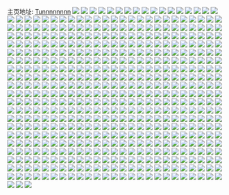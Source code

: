 主页地址: [Tunnnnnnnn](https://weibo.com/u/2251258770) 
![](https://wx4.sinaimg.cn/mw2000/862f7b92gy1h9ppwbir6yj22bc334b2a.jpg) 
![](https://wx4.sinaimg.cn/mw2000/862f7b92gy1h9ppwejy21j22bc334u0x.jpg) 
![](https://wx4.sinaimg.cn/mw2000/862f7b92gy1h9pq5r11bmj221m2q57wi.jpg) 
![](https://wx4.sinaimg.cn/mw2000/862f7b92gy1h9ppwh1hncj22c03407wj.jpg) 
![](https://wx4.sinaimg.cn/mw2000/862f7b92gy1h9ppwhpcp8j21cb1sge2t.jpg) 
![](https://wx4.sinaimg.cn/mw2000/862f7b92gy1h9gfgxifkxj22bc334kjn.jpg) 
![](https://wx4.sinaimg.cn/mw2000/862f7b92ly1h7onhs653hj22c03401l0.jpg) 
![](https://wx4.sinaimg.cn/mw2000/862f7b92ly1h7onnnt9n8j22dc1kwhdu.jpg) 
![](https://wx4.sinaimg.cn/mw2000/862f7b92ly1h7onhve5r4j22c03401ky.jpg) 
![](https://wx4.sinaimg.cn/mw2000/862f7b92ly1h7onhzdpaxj21ls2eokjm.jpg) 
![](https://wx4.sinaimg.cn/mw2000/862f7b92ly1h7onnm9asmj21sg16zu0x.jpg) 
![](https://wx4.sinaimg.cn/mw2000/862f7b92ly1h7onhubqkpj22c0340hdv.jpg) 
![](https://wx4.sinaimg.cn/mw2000/862f7b92ly1h7bt2vgxn4j22c0340hdv.jpg) 
![](https://wx4.sinaimg.cn/mw2000/862f7b92ly1h7bt2y4a97j22c0340n5m.jpg) 
![](https://wx4.sinaimg.cn/mw2000/862f7b92ly1h7bt2wxhnaj22832ys1ky.jpg) 
![](https://wx4.sinaimg.cn/mw2000/862f7b92ly1h7bt2tz9wyj22c0340u10.jpg) 
![](https://wx4.sinaimg.cn/mw2000/862f7b92ly1h7bt2sljn0j22c0340to1.jpg) 
![](https://wx4.sinaimg.cn/mw2000/862f7b92ly1h7bt2zcp42j229c30ge82.jpg) 
![](https://wx4.sinaimg.cn/mw2000/862f7b92ly1h7bt30fykjj22c0340e82.jpg) 
![](https://wx4.sinaimg.cn/mw2000/862f7b92ly1h7bt2qb93jj22c0340tfh.jpg) 
![](https://wx4.sinaimg.cn/mw2000/862f7b92gy1h6wzreuu1aj21cc1sgavp.jpg) 
![](https://wx4.sinaimg.cn/mw2000/862f7b92gy1h4xf1xi2rfj22c0340x6q.jpg) 
![](https://wx4.sinaimg.cn/mw2000/862f7b92gy1h4xet5m83wj230727e1kz.jpg) 
![](https://wx4.sinaimg.cn/mw2000/862f7b92gy1h4xesg7xyaj21ad1pu7t2.jpg) 
![](https://wx4.sinaimg.cn/mw2000/862f7b92gy1h4xesbk1dpj22c0340npi.jpg) 
![](https://wx4.sinaimg.cn/mw2000/862f7b92gy1h4xes5lzouj21cb1sghdl.jpg) 
![](https://wx4.sinaimg.cn/mw2000/862f7b92gy1h4xeshw9irj225q2yi1kz.jpg) 
![](https://wx4.sinaimg.cn/mw2000/862f7b92gy1h4xese2ga1j22c03404qt.jpg) 
![](https://wx4.sinaimg.cn/mw2000/862f7b92gy1h4xevy9wahj23402c07wj.jpg) 
![](https://wx4.sinaimg.cn/mw2000/862f7b92gy1h4xet7o7jlj22c03407wj.jpg) 
![](https://wx4.sinaimg.cn/mw2000/862f7b92gy1h4pcfnnxw4j22c0340b29.jpg) 
![](https://wx4.sinaimg.cn/mw2000/862f7b92gy1h4pdjarfirj20u013zwvw.jpg) 
![](https://wx4.sinaimg.cn/mw2000/862f7b92gy1h4pcfk91lcj22c03407wj.jpg) 
![](https://wx4.sinaimg.cn/mw2000/862f7b92gy1h4pcffh2o8j22c0340qv5.jpg) 
![](https://wx4.sinaimg.cn/mw2000/862f7b92gy1h4pcfmkvk6j22c0340u0z.jpg) 
![](https://wx4.sinaimg.cn/mw2000/862f7b92gy1h4pcfhlcbhj22c0340npd.jpg) 
![](https://wx4.sinaimg.cn/mw2000/862f7b92gy1h4luee0d7dj22c03401kz.jpg) 
![](https://wx4.sinaimg.cn/mw2000/862f7b92gy1h3ikpbqnoej223r2t0hdu.jpg) 
![](https://wx4.sinaimg.cn/mw2000/862f7b92gy1h3dlcq6ibgj22aq32bx6q.jpg) 
![](https://wx4.sinaimg.cn/mw2000/862f7b92gy1h3dlctuwtfj22c0340x6r.jpg) 
![](https://wx4.sinaimg.cn/mw2000/862f7b92gy1h3dlcv8l92j22bc334x6p.jpg) 
![](https://wx4.sinaimg.cn/mw2000/862f7b92gy1h3dlczcqxuj22c03404qs.jpg) 
![](https://wx4.sinaimg.cn/mw2000/862f7b92gy1h3dlcmtoykj22c0340b2d.jpg) 
![](https://wx4.sinaimg.cn/mw2000/862f7b92gy1h3dlew2xh2j22c0340qv5.jpg) 
![](https://wx4.sinaimg.cn/mw2000/862f7b92gy1h3dlj1ta1sj229y319x6r.jpg) 
![](https://wx4.sinaimg.cn/mw2000/862f7b92gy1h3dleuldlpj22c0340npf.jpg) 
![](https://wx4.sinaimg.cn/mw2000/862f7b92gy1h3dlj39c9cj22bb3327wi.jpg) 
![](https://wx4.sinaimg.cn/mw2000/862f7b92gy1h371b8kai1j23402c0hdx.jpg) 
![](https://wx4.sinaimg.cn/mw2000/862f7b92gy1h371bel1l4j228m2s0hdw.jpg) 
![](https://wx4.sinaimg.cn/mw2000/862f7b92gy1h07mezqy37j22c0340npd.jpg) 
![](https://wx4.sinaimg.cn/mw2000/862f7b92gy1h07mf296mcj22c0340e83.jpg) 
![](https://wx4.sinaimg.cn/mw2000/862f7b92gy1h07mf11zkqj21cc1sgu0x.jpg) 
![](https://wx4.sinaimg.cn/mw2000/862f7b92gy1h07mf6ohbrj22c0340e85.jpg) 
![](https://wx4.sinaimg.cn/mw2000/862f7b92gy1h07n2tp9sqj215n1jrazo.jpg) 
![](https://wx4.sinaimg.cn/mw2000/862f7b92gy1h07n8czgoij22c0340b2c.jpg) 
![](https://wx4.sinaimg.cn/mw2000/862f7b92gy1h07mfbizlcj22622w37wi.jpg) 
![](https://wx4.sinaimg.cn/mw2000/862f7b92gy1h07mfdqb35j22c03401l0.jpg) 
![](https://wx4.sinaimg.cn/mw2000/862f7b92gy1h07mf42pqaj22c03404qr.jpg) 
![](https://wx4.sinaimg.cn/mw2000/862f7b92gy1gzq7wsjrdvj2340340b2c.jpg) 
![](https://wx4.sinaimg.cn/mw2000/862f7b92gy1gzlot35ryxj20wi171wrr.jpg) 
![](https://wx4.sinaimg.cn/mw2000/862f7b92gy1gzlot4bb56j20wi17cqa5.jpg) 
![](https://wx4.sinaimg.cn/mw2000/862f7b92gy1gzlot55ikej20wi17c47g.jpg) 
![](https://wx4.sinaimg.cn/mw2000/862f7b92gy1gzlot5om14j20wi174dwj.jpg) 
![](https://wx4.sinaimg.cn/mw2000/862f7b92gy1gzlot6qbemj20wi177qf2.jpg) 
![](https://wx4.sinaimg.cn/mw2000/862f7b92gy1gzlot7ea3xj20wi176qh1.jpg) 
![](https://wx4.sinaimg.cn/mw2000/862f7b92gy1gzlot65hi5j20wi177tiy.jpg) 
![](https://wx4.sinaimg.cn/mw2000/862f7b92gy1gzlozi0puij20wi17c13w.jpg) 
![](https://wx4.sinaimg.cn/mw2000/862f7b92gy1gzlouydhiwj20wf1774dg.jpg) 
![](https://wx4.sinaimg.cn/mw2000/862f7b92gy1gzdgrys7g4j22c0340b2b.jpg) 
![](https://wx4.sinaimg.cn/mw2000/862f7b92gy1gyxc3p3jdbj229w3167wl.jpg) 
![](https://wx4.sinaimg.cn/mw2000/862f7b92gy1gyxc3mp2ooj228u2zt4qr.jpg) 
![](https://wx4.sinaimg.cn/mw2000/862f7b92gy1gyxc3sn1fyj22c03401l1.jpg) 
![](https://wx4.sinaimg.cn/mw2000/862f7b92gy1gyxc44ek9uj22bb333x6s.jpg) 
![](https://wx4.sinaimg.cn/mw2000/862f7b92gy1gyxc3w2s3ej22bc334b2c.jpg) 
![](https://wx4.sinaimg.cn/mw2000/862f7b92gy1gyxc3yngu5j22c0340e84.jpg) 
![](https://wx4.sinaimg.cn/mw2000/862f7b92gy1gyxc5v8orij22c03407wp.jpg) 
![](https://wx4.sinaimg.cn/mw2000/862f7b92gy1gyxc3zxnhrj22bc3344qp.jpg) 
![](https://wx4.sinaimg.cn/mw2000/862f7b92gy1gyxc5pe2yzj22c0343kjn.jpg) 
![](https://wx4.sinaimg.cn/mw2000/862f7b92ly1gxykc8nnzbj22c03401l0.jpg) 
![](https://wx4.sinaimg.cn/mw2000/862f7b92ly1gxyk8jy63tj22c0340hdt.jpg) 
![](https://wx4.sinaimg.cn/mw2000/862f7b92ly1gxykc5rmouj21cc1sgnpd.jpg) 
![](https://wx4.sinaimg.cn/mw2000/862f7b92ly1gxykc6yu2fj21cc1sgnpd.jpg) 
![](https://wx4.sinaimg.cn/mw2000/862f7b92ly1gxykc3gkkcj21cc1sg1ky.jpg) 
![](https://wx4.sinaimg.cn/mw2000/862f7b92ly1gxykc19rnrj22c0340npf.jpg) 
![](https://wx4.sinaimg.cn/mw2000/862f7b92ly1gxykdwfywwj22c0340x6p.jpg) 
![](https://wx4.sinaimg.cn/mw2000/862f7b92ly1gxykch8kksj22c03404qu.jpg) 
![](https://wx4.sinaimg.cn/mw2000/862f7b92gy1gxqikt803rj22c0340x6t.jpg) 
![](https://wx4.sinaimg.cn/mw2000/862f7b92gy1gxqijtij0hj2297309e82.jpg) 
![](https://wx4.sinaimg.cn/mw2000/862f7b92gy1gxqilg8um3j22722xeu0z.jpg) 
![](https://wx4.sinaimg.cn/mw2000/862f7b92gy1gxqik8dmegj216x1sgb29.jpg) 
![](https://wx4.sinaimg.cn/mw2000/862f7b92gy1gxqim32f0fj22c0340e86.jpg) 
![](https://wx4.sinaimg.cn/mw2000/862f7b92gy1gxqims0v6hj22a4340kjq.jpg) 
![](https://wx4.sinaimg.cn/mw2000/862f7b92gy1gxqik0h03oj21cc1sgqv5.jpg) 
![](https://wx4.sinaimg.cn/mw2000/862f7b92gy1gx8ivxj5usj22c0340u11.jpg) 
![](https://wx4.sinaimg.cn/mw2000/862f7b92gy1gx8iw3j1vdj20tz11hgq1.jpg) 
![](https://wx4.sinaimg.cn/mw2000/862f7b92gy1gx8iw51mfxj228m2zikjn.jpg) 
![](https://wx4.sinaimg.cn/mw2000/862f7b92gy1gx8iw2czzkj22c0340kjr.jpg) 
![](https://wx4.sinaimg.cn/mw2000/862f7b92gy1gx8ivc3mqbj21cc1sghav.jpg) 
![](https://wx4.sinaimg.cn/mw2000/862f7b92gy1gx8iw7yxmpj22c0340x6v.jpg) 
![](https://wx4.sinaimg.cn/mw2000/862f7b92gy1gx3dp9vdg2j227q2yb7wk.jpg) 
![](https://wx4.sinaimg.cn/mw2000/862f7b92gy1gx3dowu866j22c0340qv8.jpg) 
![](https://wx4.sinaimg.cn/mw2000/862f7b92gy1gx3doszxgkj22662w8npe.jpg) 
![](https://wx4.sinaimg.cn/mw2000/862f7b92gy1gx3doxv089j22c0340kjl.jpg) 
![](https://wx4.sinaimg.cn/mw2000/862f7b92gy1gwu3f7aia9j20wi0wh44x.jpg) 
![](https://wx4.sinaimg.cn/mw2000/862f7b92gy1gwu2halnwij21fe1wjdz1.jpg) 
![](https://wx4.sinaimg.cn/mw2000/862f7b92gy1gwu2h90t2cj233y2a71kz.jpg) 
![](https://wx4.sinaimg.cn/mw2000/862f7b92gy1gwu2h9zeowj22c0340u0x.jpg) 
![](https://wx4.sinaimg.cn/mw2000/862f7b92gy1gwu2h5ewrgj22c03404qq.jpg) 
![](https://wx4.sinaimg.cn/mw2000/862f7b92gy1gwu2h27dmfj22c0340u0y.jpg) 
![](https://wx4.sinaimg.cn/mw2000/862f7b92gy1gwu2h7chwtj22c0340b29.jpg) 
![](https://wx4.sinaimg.cn/mw2000/862f7b92gy1gwu2k3trdej22c0340npg.jpg) 
![](https://wx4.sinaimg.cn/mw2000/862f7b92gy1gwu2h3t7ppj211i1e0qqf.jpg) 
![](https://wx4.sinaimg.cn/mw2000/862f7b92gy1gwu2k1fs1tj22c0340x6r.jpg) 
![](https://wx4.sinaimg.cn/mw2000/862f7b92gy1gwm2zgr0gkj22bc334hdt.jpg) 
![](https://wx4.sinaimg.cn/mw2000/862f7b92gy1gwekq38z7ij228a2z21ky.jpg) 
![](https://wx4.sinaimg.cn/mw2000/862f7b92gy1gwekm6cyp4j22c0340kjm.jpg) 
![](https://wx4.sinaimg.cn/mw2000/862f7b92gy1gwekq1yr6tj22c0340kjo.jpg) 
![](https://wx4.sinaimg.cn/mw2000/862f7b92gy1gwekm9psxlj22c0340x6r.jpg) 
![](https://wx4.sinaimg.cn/mw2000/862f7b92gy1gwekm7yh2pj22c0340hdt.jpg) 
![](https://wx4.sinaimg.cn/mw2000/862f7b92gy1gwemgk67q7j22c03407wl.jpg) 
![](https://wx4.sinaimg.cn/mw2000/862f7b92gy1gwekme62xtj22c0340npd.jpg) 
![](https://wx4.sinaimg.cn/mw2000/862f7b92gy1gwekm27n3xj22872yxqv9.jpg) 
![](https://wx4.sinaimg.cn/mw2000/862f7b92gy1gwemkq7y4ej22c0340x6p.jpg) 
![](https://wx4.sinaimg.cn/mw2000/002sm3fkgy1gve54ifecrj62c0340kjn02.jpg) 
![](https://wx4.sinaimg.cn/mw2000/002sm3fkgy1gve54llb4hj62c03407wi02.jpg) 
![](https://wx4.sinaimg.cn/mw2000/002sm3fkgy1gve54fbt55j62ae31vnpd02.jpg) 
![](https://wx4.sinaimg.cn/mw2000/002sm3fkgy1gve54nda3vj611i1e0h0h02.jpg) 
![](https://wx4.sinaimg.cn/mw2000/002sm3fkgy1gv4w8zbjp9j62ap32akjm02.jpg) 
![](https://wx4.sinaimg.cn/mw2000/002sm3fkgy1gv4w9bs13cj62c03401l002.jpg) 
![](https://wx4.sinaimg.cn/mw2000/002sm3fkgy1gv4w8o3j45j623l2ssqv702.jpg) 
![](https://wx4.sinaimg.cn/mw2000/002sm3fkgy1gv4w9hehgqj629s312kjl02.jpg) 
![](https://wx4.sinaimg.cn/mw2000/002sm3fkgy1gv4w7zci7rj63192a4qv602.jpg) 
![](https://wx4.sinaimg.cn/mw2000/002sm3fkgy1gv4w88bocij62c0340e8202.jpg) 
![](https://wx4.sinaimg.cn/mw2000/002sm3fkgy1gv4w7gcl4jj627g2xyu0z02.jpg) 
![](https://wx4.sinaimg.cn/mw2000/002sm3fkgy1gv4w7qyk4ej61bf1r8h7o02.jpg) 
![](https://wx4.sinaimg.cn/mw2000/002sm3fkgy1gv4w7jfnoqj61cb1sgkhn02.jpg) 
![](https://wx4.sinaimg.cn/mw2000/002sm3fkly1guopbfuhdhj61jk2221f602.jpg) 
![](https://wx4.sinaimg.cn/mw2000/002sm3fkly1guopbf54clj61jk222kao02.jpg) 
![](https://wx4.sinaimg.cn/mw2000/002sm3fkly1guopbgqptdj62c0340npd02.jpg) 
![](https://wx4.sinaimg.cn/mw2000/862f7b92gy1gtulr1jfsfj20u01oax2i.jpg) 
![](https://wx4.sinaimg.cn/mw2000/862f7b92gy1gtpqb34yoqj21gg1xxnm4.jpg) 
![](https://wx4.sinaimg.cn/mw2000/862f7b92gy1gtpqb5d8v8j22c03401kz.jpg) 
![](https://wx4.sinaimg.cn/mw2000/862f7b92ly1gslfriipkbj22c03407wh.jpg) 
![](https://wx4.sinaimg.cn/mw2000/862f7b92ly1grvjdxyznuj22c03401kz.jpg) 
![](https://wx4.sinaimg.cn/mw2000/862f7b92gy1gr368v6z3aj20v015d0zu.jpg) 
![](https://wx4.sinaimg.cn/mw2000/002sm3fkgy1gr368u8lozj62qs2qs7wh02.jpg) 
![](https://wx4.sinaimg.cn/mw2000/862f7b92ly1gorysvootlj21jk2bc4qq.jpg) 
![](https://wx4.sinaimg.cn/mw2000/862f7b92ly1gorysudwepj215u1qrx6r.jpg) 
![](https://wx4.sinaimg.cn/mw2000/862f7b92ly1gorysy2gh0j21kw2dc1l2.jpg) 
![](https://wx4.sinaimg.cn/mw2000/862f7b92ly1gorysmzuq3j22c0340e83.jpg) 
![](https://wx4.sinaimg.cn/mw2000/862f7b92ly1goryszrdlhj22bb3324qp.jpg) 
![](https://wx4.sinaimg.cn/mw2000/862f7b92ly1gorysqjshlj21cc1sg7u5.jpg) 
![](https://wx4.sinaimg.cn/mw2000/862f7b92ly1goryss4ea3j22bb3324qr.jpg) 
![](https://wx4.sinaimg.cn/mw2000/862f7b92ly1gorysp17i3j22c0340hdv.jpg) 
![](https://wx4.sinaimg.cn/mw2000/862f7b92ly1goryt3ewvfj21kw2dcx6u.jpg) 
![](https://wx4.sinaimg.cn/mw2000/862f7b92ly1gnueuzj9yyj21kw2dc7wk.jpg) 
![](https://wx4.sinaimg.cn/mw2000/862f7b92ly1gnueuxsc0mj22dc1kw4qs.jpg) 
![](https://wx4.sinaimg.cn/mw2000/862f7b92ly1gnueuvp1r8j21kw2dc7wk.jpg) 
![](https://wx4.sinaimg.cn/mw2000/862f7b92ly1gnuev13zagj21kw2dc1l0.jpg) 
![](https://wx4.sinaimg.cn/mw2000/862f7b92ly1gnuev2z7ojj21kw2dc4qs.jpg) 
![](https://wx4.sinaimg.cn/mw2000/862f7b92ly1gnuev46u75j21cc20ix6q.jpg) 
![](https://wx4.sinaimg.cn/mw2000/862f7b92ly1gnqy85yastj224a2tpnpe.jpg) 
![](https://wx4.sinaimg.cn/mw2000/862f7b92ly1gnqy7j5vebj22c0340x6p.jpg) 
![](https://wx4.sinaimg.cn/mw2000/862f7b92ly1gnqy9528r6j22c0340qv5.jpg) 
![](https://wx4.sinaimg.cn/mw2000/862f7b92ly1gnqyb1g5rpj23402c01l0.jpg) 
![](https://wx4.sinaimg.cn/mw2000/862f7b92ly1gnqy5sy5uuj23322bbnpf.jpg) 
![](https://wx4.sinaimg.cn/mw2000/862f7b92ly1gnqy4xsrdsj20sf1ek15r.jpg) 
![](https://wx4.sinaimg.cn/mw2000/862f7b92ly1gnqy59ksljj22c0340x6q.jpg) 
![](https://wx4.sinaimg.cn/mw2000/862f7b92ly1gnqy4re9jlj22c03407wj.jpg) 
![](https://wx4.sinaimg.cn/mw2000/862f7b92ly1gnqya6wdruj22c03404qr.jpg) 
![](https://wx4.sinaimg.cn/mw2000/862f7b92ly1gnqy5yrt1zj22c0340x6p.jpg) 
![](https://wx4.sinaimg.cn/mw2000/862f7b92ly1gnqybphbl2j21cc1sgnpf.jpg) 
![](https://wx4.sinaimg.cn/mw2000/862f7b92ly1gnqybfpeq9j22c03404qq.jpg) 
![](https://wx4.sinaimg.cn/mw2000/862f7b92ly1gnqy4ui0zjj21cc1sg7mi.jpg) 
![](https://wx4.sinaimg.cn/mw2000/862f7b92ly1gnqy8phs39j22bb3327wj.jpg) 
![](https://wx4.sinaimg.cn/mw2000/862f7b92ly1gmbzuggl45j22c03404qp.jpg) 
![](https://wx4.sinaimg.cn/mw2000/862f7b92ly1gmbzu6axavj22c0340kjm.jpg) 
![](https://wx4.sinaimg.cn/mw2000/862f7b92ly1gmbztz5i3ej229i29ix6p.jpg) 
![](https://wx4.sinaimg.cn/mw2000/862f7b92ly1gmbzuadgx5j22c03401kz.jpg) 
![](https://wx4.sinaimg.cn/mw2000/862f7b92ly1gmbzvbd05kj215o15m4qq.jpg) 
![](https://wx4.sinaimg.cn/mw2000/862f7b92ly1gmbzu4vluoj22a431hqv7.jpg) 
![](https://wx4.sinaimg.cn/mw2000/862f7b92ly1gmbzui5c7uj22c0340kjm.jpg) 
![](https://wx4.sinaimg.cn/mw2000/862f7b92ly1gmbzum2jfaj22c03401l0.jpg) 
![](https://wx4.sinaimg.cn/mw2000/862f7b92ly1gmbzuek7j7j22tc240hdu.jpg) 
![](https://wx4.sinaimg.cn/mw2000/862f7b92ly1gmbzuk98vqj22c0340kjn.jpg) 
![](https://wx4.sinaimg.cn/mw2000/862f7b92ly1gmbzu7utrcj22c0340hdu.jpg) 
![](https://wx4.sinaimg.cn/mw2000/862f7b92ly1gmbzuxkt4dj22c0340hdv.jpg) 
![](https://wx4.sinaimg.cn/mw2000/862f7b92ly1gmbztxufuij22c02c0x6p.jpg) 
![](https://wx4.sinaimg.cn/mw2000/862f7b92ly1gmbzu10h9gj22c02c0qhg.jpg) 
![](https://wx4.sinaimg.cn/mw2000/862f7b92ly1gmbzu068e3j22c0340kjl.jpg) 
![](https://wx4.sinaimg.cn/mw2000/862f7b92ly1glzavm6pyhj22bb332x6q.jpg) 
![](https://wx4.sinaimg.cn/mw2000/862f7b92ly1glzavkcr5gj22bc334e82.jpg) 
![](https://wx4.sinaimg.cn/mw2000/862f7b92ly1glujju1j51j22c03401kz.jpg) 
![](https://wx4.sinaimg.cn/mw2000/862f7b92ly1glujkg7eiyj22c0340u0y.jpg) 
![](https://wx4.sinaimg.cn/mw2000/862f7b92ly1glujkcidkgj23402c01ky.jpg) 
![](https://wx4.sinaimg.cn/mw2000/862f7b92ly1glujk7x7wyj22c0340b2a.jpg) 
![](https://wx4.sinaimg.cn/mw2000/862f7b92ly1glujjwhs4aj22c0340x6p.jpg) 
![](https://wx4.sinaimg.cn/mw2000/862f7b92ly1glujk09b1hj21cc1sgx6q.jpg) 
![](https://wx4.sinaimg.cn/mw2000/862f7b92ly1glujlui6ybj22c0340b29.jpg) 
![](https://wx4.sinaimg.cn/mw2000/862f7b92ly1glujka9s6lj21ay1qn7wh.jpg) 
![](https://wx4.sinaimg.cn/mw2000/862f7b92ly1glujk65tgjj22c0340b2a.jpg) 
![](https://wx4.sinaimg.cn/mw2000/862f7b92ly1glli7hiigvj221c21ce82.jpg) 
![](https://wx4.sinaimg.cn/mw2000/862f7b92ly1glli7eh6e1j22c0340hdu.jpg) 
![](https://wx4.sinaimg.cn/mw2000/862f7b92ly1glli7l2zp2j22c03404qr.jpg) 
![](https://wx4.sinaimg.cn/mw2000/862f7b92ly1glli8tzr2cj22c0340qv8.jpg) 
![](https://wx4.sinaimg.cn/mw2000/862f7b92ly1gllibhlpk3j23402c0u0y.jpg) 
![](https://wx4.sinaimg.cn/mw2000/862f7b92ly1gllil75rouj22c0340noo.jpg) 
![](https://wx4.sinaimg.cn/mw2000/862f7b92ly1gl0mpyynapj22c03401kx.jpg) 
![](https://wx4.sinaimg.cn/mw2000/862f7b92ly1gktpi8k3pnj22c03404qt.jpg) 
![](https://wx4.sinaimg.cn/mw2000/862f7b92ly1gktpia6zhsj229m30uu0y.jpg) 
![](https://wx4.sinaimg.cn/mw2000/862f7b92ly1gktpi6fco4j21cb1sgb2b.jpg) 
![](https://wx4.sinaimg.cn/mw2000/862f7b92ly1gktpi2exjtj22c0340e82.jpg) 
![](https://wx4.sinaimg.cn/mw2000/862f7b92ly1gkgu79s8d4j22c0340b2b.jpg) 
![](https://wx4.sinaimg.cn/mw2000/862f7b92ly1gkgu763wmrj22c0340b2b.jpg) 
![](https://wx4.sinaimg.cn/mw2000/862f7b92ly1gkgu72b4baj22c0340x6r.jpg) 
![](https://wx4.sinaimg.cn/mw2000/862f7b92ly1gk6lynh9xyj23402c0x6p.jpg) 
![](https://wx4.sinaimg.cn/mw2000/862f7b92ly1gk6lyl2ugaj22c0340x6u.jpg) 
![](https://wx4.sinaimg.cn/mw2000/862f7b92ly1gk6lyy0a6fj227a2xqkjm.jpg) 
![](https://wx4.sinaimg.cn/mw2000/862f7b92ly1gk6lyubfuej22c03401l2.jpg) 
![](https://wx4.sinaimg.cn/mw2000/862f7b92ly1gk6lz2t1ldj22c03401kz.jpg) 
![](https://wx4.sinaimg.cn/mw2000/862f7b92ly1gk6m3hu24oj20zb1dfazz.jpg) 
![](https://wx4.sinaimg.cn/mw2000/862f7b92ly1gk38to3ixhj22c03407wi.jpg) 
![](https://wx4.sinaimg.cn/mw2000/862f7b92ly1gk38u1oa87j22c0340k38.jpg) 
![](https://wx4.sinaimg.cn/mw2000/862f7b92ly1gk38tr5xevj22w4263qv6.jpg) 
![](https://wx4.sinaimg.cn/mw2000/862f7b92ly1gk38tuo5xcj22c0340kjn.jpg) 
![](https://wx4.sinaimg.cn/mw2000/862f7b92ly1gk38ty2kifj21091sghdv.jpg) 
![](https://wx4.sinaimg.cn/mw2000/862f7b92ly1gk38u0b96sj22c0340kjl.jpg) 
![](https://wx4.sinaimg.cn/mw2000/862f7b92ly1gjevde3gq0j22c0340kjn.jpg) 
![](https://wx4.sinaimg.cn/mw2000/862f7b92ly1gjbsbqm8rej22c0340x6q.jpg) 
![](https://wx4.sinaimg.cn/mw2000/862f7b92ly1gjbsbkbseuj22c03407wj.jpg) 
![](https://wx4.sinaimg.cn/mw2000/862f7b92ly1gjbsbt6r3mj225x2tx4m5.jpg) 
![](https://wx4.sinaimg.cn/mw2000/862f7b92ly1gjbsbadtjlj22c0340npd.jpg) 
![](https://wx4.sinaimg.cn/mw2000/862f7b92ly1gjbsb6go0mj21cc1sgash.jpg) 
![](https://wx4.sinaimg.cn/mw2000/862f7b92ly1gjbsbeeg98j22c0340e82.jpg) 
![](https://wx4.sinaimg.cn/mw2000/862f7b92ly1gjbsc36gmaj22c0340qv6.jpg) 
![](https://wx4.sinaimg.cn/mw2000/862f7b92ly1gjbscau4f7j228w2zvqv6.jpg) 
![](https://wx4.sinaimg.cn/mw2000/862f7b92ly1gjbsbz007kj21cc1sgb2b.jpg) 
![](https://wx4.sinaimg.cn/mw2000/862f7b92ly1gjbsb52ddbj228m2zhqv7.jpg) 
![](https://wx4.sinaimg.cn/mw2000/862f7b92ly1gjbsc6i3hzj22c0340u0x.jpg) 
![](https://wx4.sinaimg.cn/mw2000/862f7b92ly1gjbscd7sn7j228a31oh9a.jpg) 
![](https://wx4.sinaimg.cn/mw2000/862f7b92ly1giyoapantcj226231nkjl.jpg) 
![](https://wx4.sinaimg.cn/mw2000/862f7b92ly1gif582jm67j22c0340kjn.jpg) 
![](https://wx4.sinaimg.cn/mw2000/862f7b92ly1ghyaqk66csj20fe0feq5b.jpg) 
![](https://wx4.sinaimg.cn/mw2000/862f7b92ly1gh93r1tr74j22c03404qr.jpg) 
![](https://wx4.sinaimg.cn/mw2000/862f7b92ly1gh93r2ws38j22c0340npe.jpg) 
![](https://wx4.sinaimg.cn/mw2000/862f7b92ly1gh93r4aef1j22332x5npe.jpg) 
![](https://wx4.sinaimg.cn/mw2000/862f7b92ly1gh93r3i0ufj21cc1sgk9u.jpg) 
![](https://wx4.sinaimg.cn/mw2000/862f7b92gy1gh5zp89xamj22c03401l0.jpg) 
![](https://wx4.sinaimg.cn/mw2000/862f7b92gy1gh5zothgtfj228r2zo7wj.jpg) 
![](https://wx4.sinaimg.cn/mw2000/862f7b92gy1gh601ul1xsj22c0340b2d.jpg) 
![](https://wx4.sinaimg.cn/mw2000/862f7b92gy1gh5zolscbuj227b2xr4qq.jpg) 
![](https://wx4.sinaimg.cn/mw2000/862f7b92gy1gh5zp98wbfj21yf33xe81.jpg) 
![](https://wx4.sinaimg.cn/mw2000/862f7b92gy1gh601mzkv1j20xc18e7oi.jpg) 
![](https://wx4.sinaimg.cn/mw2000/862f7b92ly1ggngq4dbqgj22c0340kjl.jpg) 
![](https://wx4.sinaimg.cn/mw2000/862f7b92ly1gg7auz66bwj22c0340npf.jpg) 
![](https://wx4.sinaimg.cn/mw2000/862f7b92ly1gg7av21s7vj22ak3231kz.jpg) 
![](https://wx4.sinaimg.cn/mw2000/862f7b92ly1gg7av34f74j22am2vakjl.jpg) 
![](https://wx4.sinaimg.cn/mw2000/862f7b92ly1gg7av0fbn7j22c02c01ky.jpg) 
![](https://wx4.sinaimg.cn/mw2000/862f7b92gy1gftccchqqjj23402c07wi.jpg) 
![](https://wx4.sinaimg.cn/mw2000/862f7b92gy1gftccoqtasj22c03407wh.jpg) 
![](https://wx4.sinaimg.cn/mw2000/862f7b92gy1gftcfab9dmj23402c01ky.jpg) 
![](https://wx4.sinaimg.cn/mw2000/862f7b92gy1gftcci8bmnj22c0340x6s.jpg) 
![](https://wx4.sinaimg.cn/mw2000/862f7b92gy1gftcclp52hj22c0340e82.jpg) 
![](https://wx4.sinaimg.cn/mw2000/862f7b92gy1gftcfdys71j22c0340npd.jpg) 
![](https://wx4.sinaimg.cn/mw2000/862f7b92ly1gfnhm89zlzj22bc3344qq.jpg) 
![](https://wx4.sinaimg.cn/mw2000/862f7b92ly1gfnhmc5ex4j22c03407wi.jpg) 
![](https://wx4.sinaimg.cn/mw2000/862f7b92ly1gfnhma6q00j22312s1npe.jpg) 
![](https://wx4.sinaimg.cn/mw2000/862f7b92ly1gfnhmdhd5fj228g2za4qq.jpg) 
![](https://wx4.sinaimg.cn/mw2000/862f7b92ly1gfnhmaz0kvj22c0340qv5.jpg) 
![](https://wx4.sinaimg.cn/mw2000/862f7b92ly1gfnhm93jr1j22c0340x6p.jpg) 
![](https://wx4.sinaimg.cn/mw2000/862f7b92ly1gfd74rztatj22nb25tu0x.jpg) 
![](https://wx4.sinaimg.cn/mw2000/862f7b92ly1gfaxtmd7k4j20zk1r81kx.jpg) 
![](https://wx4.sinaimg.cn/mw2000/862f7b92ly1gfaxs8wn16j227u2yke81.jpg) 
![](https://wx4.sinaimg.cn/mw2000/862f7b92ly1gfaxssolhwj21cc1sg7wh.jpg) 
![](https://wx4.sinaimg.cn/mw2000/862f7b92ly1gfaxur6i0sj227k2x1hdu.jpg) 
![](https://wx4.sinaimg.cn/mw2000/862f7b92ly1gfaxscdk66j22vd2c04qr.jpg) 
![](https://wx4.sinaimg.cn/mw2000/862f7b92ly1gfaxspgxk0j22c03404qr.jpg) 
![](https://wx4.sinaimg.cn/mw2000/862f7b92ly1gfaxsl9d09j22c0340npg.jpg) 
![](https://wx4.sinaimg.cn/mw2000/862f7b92ly1gfaxsj8l0cj22c03404qs.jpg) 
![](https://wx4.sinaimg.cn/mw2000/862f7b92ly1gfaxsfn6krj229c30gkjm.jpg) 
![](https://wx4.sinaimg.cn/mw2000/862f7b92ly1gfaxsdups9j22c03407wi.jpg) 
![](https://wx4.sinaimg.cn/mw2000/862f7b92ly1gfaxsru539j23402c0b2a.jpg) 
![](https://wx4.sinaimg.cn/mw2000/862f7b92ly1gfaxwqj7ijj221k2q3b29.jpg) 
![](https://wx4.sinaimg.cn/mw2000/862f7b92ly1gey748dv0gj20zk0k0tg6.jpg) 
![](https://wx4.sinaimg.cn/mw2000/862f7b92ly1gepw3e2hmij225t25fe82.jpg) 
![](https://wx4.sinaimg.cn/mw2000/862f7b92ly1gdzi3znhfcj20u04itdrl.jpg) 
![](https://wx4.sinaimg.cn/mw2000/862f7b92ly1gd1hd21vkaj22c0340qv5.jpg) 
![](https://wx4.sinaimg.cn/mw2000/862f7b92ly1gcw7ix7gzlj21mb25qhdt.jpg) 
![](https://wx4.sinaimg.cn/mw2000/862f7b92ly1gcq3bqmio2j20v91vo4qv.jpg) 
![](https://wx4.sinaimg.cn/mw2000/862f7b92ly1gca6he5mpvj22c02c07wk.jpg) 
![](https://wx4.sinaimg.cn/mw2000/862f7b92ly1gca6hfe43pj22c03407wh.jpg) 
![](https://wx4.sinaimg.cn/mw2000/862f7b92ly1gca6k4mqlfj228g2zax6q.jpg) 
![](https://wx4.sinaimg.cn/mw2000/862f7b92ly1gca6hc8l5gj22c0340e81.jpg) 
![](https://wx4.sinaimg.cn/mw2000/862f7b92ly1gca6hgzmgyj22a831nhdt.jpg) 
![](https://wx4.sinaimg.cn/mw2000/862f7b92ly1gca6ixyimaj229j29jhdv.jpg) 
![](https://wx4.sinaimg.cn/mw2000/862f7b92ly1gca6hng38fj22c02c0npd.jpg) 
![](https://wx4.sinaimg.cn/mw2000/862f7b92ly1gca6hj5bi1j22c0340npi.jpg) 
![](https://wx4.sinaimg.cn/mw2000/862f7b92ly1gca6hm7pesj22a931o7wj.jpg) 
![](https://wx4.sinaimg.cn/mw2000/862f7b92ly1gbyrotlvfwj22zv28wu0x.jpg) 
![](https://wx4.sinaimg.cn/mw2000/862f7b92ly1gbwa3978pnj23402c0e86.jpg) 
![](https://wx4.sinaimg.cn/mw2000/862f7b92ly1gbwa3b3i0uj229y31ae83.jpg) 
![](https://wx4.sinaimg.cn/mw2000/862f7b92ly1gbwa360n8aj22c02c0e81.jpg) 
![](https://wx4.sinaimg.cn/mw2000/862f7b92ly1gbwa36tra4j22at2atnpd.jpg) 
![](https://wx4.sinaimg.cn/mw2000/862f7b92ly1gbo1822gbij21mb1mbh8f.jpg) 
![](https://wx4.sinaimg.cn/mw2000/862f7b92ly1gbo18folkjj22c02c0hdv.jpg) 
![](https://wx4.sinaimg.cn/mw2000/862f7b92ly1gbo180kef4j21mb1mb1kx.jpg) 
![](https://wx4.sinaimg.cn/mw2000/862f7b92ly1gbjgzsmwtfj22c0340u0y.jpg) 
![](https://wx4.sinaimg.cn/mw2000/862f7b92ly1gbjgzjendhj229s312qv7.jpg) 
![](https://wx4.sinaimg.cn/mw2000/862f7b92ly1gbjgzxf9glj22c0340e83.jpg) 
![](https://wx4.sinaimg.cn/mw2000/862f7b92ly1gbjgznc5e1j22c0340kjp.jpg) 
![](https://wx4.sinaimg.cn/mw2000/862f7b92ly1gbjgzvfjqij22c03401l0.jpg) 
![](https://wx4.sinaimg.cn/mw2000/862f7b92ly1gbjgzz7eejj22c03407wj.jpg) 
![](https://wx4.sinaimg.cn/mw2000/862f7b92ly1gbjh04byomj22c0340e83.jpg) 
![](https://wx4.sinaimg.cn/mw2000/862f7b92ly1gbjh024wf1j22c02c0npf.jpg) 
![](https://wx4.sinaimg.cn/mw2000/862f7b92ly1gbjh07bzsvj22c0340npg.jpg) 
![](https://wx4.sinaimg.cn/mw2000/862f7b92ly1gbcrc2287mj22592v0x6u.jpg) 
![](https://wx4.sinaimg.cn/mw2000/862f7b92ly1gb470qfxkyj21mb1mbtwq.jpg) 
![](https://wx4.sinaimg.cn/mw2000/862f7b92ly1gb470ush90j22c02c0b2a.jpg) 
![](https://wx4.sinaimg.cn/mw2000/862f7b92ly1gb470tady9j22c02c07wi.jpg) 
![](https://wx4.sinaimg.cn/mw2000/862f7b92ly1gb470vtcmbj21mb1mbkjl.jpg) 
![](https://wx4.sinaimg.cn/mw2000/862f7b92ly1gb01lidckwj22c0340x56.jpg) 
![](https://wx4.sinaimg.cn/mw2000/862f7b92ly1gb01joay91j22c03401ky.jpg) 
![](https://wx4.sinaimg.cn/mw2000/862f7b92ly1gb01jmbxp8j22c0340qv6.jpg) 
![](https://wx4.sinaimg.cn/mw2000/862f7b92ly1gb01lg6lzpj22c0340npj.jpg) 
![](https://wx4.sinaimg.cn/mw2000/862f7b92ly1gb01jjj59xj22a231f4qq.jpg) 
![](https://wx4.sinaimg.cn/mw2000/862f7b92ly1gb01jowzc3j21cc1sgnhk.jpg) 
![](https://wx4.sinaimg.cn/mw2000/862f7b92ly1gb01jl0wqvj21cc1sgkg6.jpg) 
![](https://wx4.sinaimg.cn/mw2000/862f7b92ly1gb01jqcuzkj22c03401kz.jpg) 
![](https://wx4.sinaimg.cn/mw2000/862f7b92ly1gb01n8okb8j21sc2dsu11.jpg) 
![](https://wx4.sinaimg.cn/mw2000/862f7b92ly1garznjk5e8j22c0340x6p.jpg) 
![](https://wx4.sinaimg.cn/mw2000/862f7b92ly1garzng7bpcj23402c0u10.jpg) 
![](https://wx4.sinaimg.cn/mw2000/862f7b92ly1garznkjf7nj22c0340npe.jpg) 
![](https://wx4.sinaimg.cn/mw2000/862f7b92ly1garznnvcdxj22c0340qv5.jpg) 
![](https://wx4.sinaimg.cn/mw2000/862f7b92ly1garznlyoygj22c02c0hdu.jpg) 
![](https://wx4.sinaimg.cn/mw2000/862f7b92ly1garznmz5baj22812ypqv5.jpg) 
![](https://wx4.sinaimg.cn/mw2000/862f7b92ly1garznhh6ejj22c0340b2b.jpg) 
![](https://wx4.sinaimg.cn/mw2000/862f7b92ly1garznim5wfj22c0340b2a.jpg) 
![](https://wx4.sinaimg.cn/mw2000/862f7b92ly1garznous0gj22c0340x6q.jpg) 
![](https://wx4.sinaimg.cn/mw2000/862f7b92ly1gahj71fy56j226e2wjnpd.jpg) 
![](https://wx4.sinaimg.cn/mw2000/862f7b92ly1gahj6zhjd0j22c0340e81.jpg) 
![](https://wx4.sinaimg.cn/mw2000/862f7b92ly1gahj72gy59j22c0340qv6.jpg) 
![](https://wx4.sinaimg.cn/mw2000/862f7b92ly1gahj730mwqj21cc1ccany.jpg) 
![](https://wx4.sinaimg.cn/mw2000/862f7b92ly1gahj70i4hkj22c0340npe.jpg) 
![](https://wx4.sinaimg.cn/mw2000/862f7b92ly1gahj6yve8rj22c02c0kjl.jpg) 
![](https://wx4.sinaimg.cn/mw2000/862f7b92ly1gabpp0udl0j22c0340e88.jpg) 
![](https://wx4.sinaimg.cn/mw2000/862f7b92ly1gabpoxgjq8j22c0340e83.jpg) 
![](https://wx4.sinaimg.cn/mw2000/862f7b92ly1gabpp28f1bj23402c04qq.jpg) 
![](https://wx4.sinaimg.cn/mw2000/862f7b92ly1ga7ytrvgmmj211t1sg4qr.jpg) 
![](https://wx4.sinaimg.cn/mw2000/862f7b92ly1ga106fdxcqj22c0340b2e.jpg) 
![](https://wx4.sinaimg.cn/mw2000/862f7b92ly1ga106qs82vj22c0340kjp.jpg) 
![](https://wx4.sinaimg.cn/mw2000/862f7b92ly1g9kx0s0kquj21mb1mbh9t.jpg) 
![](https://wx4.sinaimg.cn/mw2000/862f7b92ly1g9kx0um1spj226q29xqv7.jpg) 
![](https://wx4.sinaimg.cn/mw2000/862f7b92ly1g9kx0wr0roj228a2z21l0.jpg) 
![](https://wx4.sinaimg.cn/mw2000/862f7b92ly1g9kx0y2duij22c02c01kx.jpg) 
![](https://wx4.sinaimg.cn/mw2000/862f7b92ly1g9kx12tmw6j23402c0x6q.jpg) 
![](https://wx4.sinaimg.cn/mw2000/862f7b92ly1g9kx3yylzoj22a51ir7wj.jpg) 
![](https://wx4.sinaimg.cn/mw2000/862f7b92ly1g8s8n7lbh3j22c0340b29.jpg) 
![](https://wx4.sinaimg.cn/mw2000/862f7b92ly1g8s8msil2vj22c0340kjl.jpg) 
![](https://wx4.sinaimg.cn/mw2000/862f7b92ly1g8s8myghd9j22yk27ue81.jpg) 
![](https://wx4.sinaimg.cn/mw2000/862f7b92ly1g8s8n0l555j21cb1sgtqd.jpg) 
![](https://wx4.sinaimg.cn/mw2000/862f7b92ly1g8s8n34wzdj228a2z2b29.jpg) 
![](https://wx4.sinaimg.cn/mw2000/862f7b92ly1g8s8mn0b2bj21cb1sgh61.jpg) 
![](https://wx4.sinaimg.cn/mw2000/862f7b92gy1g8cufh9fgqj22c0340e83.jpg) 
![](https://wx4.sinaimg.cn/mw2000/862f7b92gy1g8cufkx4oij20gg0t8n33.jpg) 
![](https://wx4.sinaimg.cn/mw2000/862f7b92gy1g8cug74z30j22c02c07wi.jpg) 
![](https://wx4.sinaimg.cn/mw2000/862f7b92gy1g8cuj26fqcj22c02x0npd.jpg) 
![](https://wx4.sinaimg.cn/mw2000/862f7b92gy1g8cuisn3j7j227k2y3hdu.jpg) 
![](https://wx4.sinaimg.cn/mw2000/862f7b92gy1g8cuiejlmej22c0340kjm.jpg) 
![](https://wx4.sinaimg.cn/mw2000/862f7b92gy1g8cuehoimcj23402c04qq.jpg) 
![](https://wx4.sinaimg.cn/mw2000/862f7b92gy1g8cuhz7rfqj22c0340qv7.jpg) 
![](https://wx4.sinaimg.cn/mw2000/862f7b92gy1g8cujh1ix4j22c0340kjm.jpg) 
![](https://wx4.sinaimg.cn/mw2000/862f7b92ly1g854fhjf6oj22662w8qv5.jpg) 
![](https://wx4.sinaimg.cn/mw2000/862f7b92ly1g854fi2nptj20u00u0dlb.jpg) 
![](https://wx4.sinaimg.cn/mw2000/862f7b92ly1g854fg6ztij22c02c01kx.jpg) 
![](https://wx4.sinaimg.cn/mw2000/862f7b92ly1g7m77hkvp3j210n1t4kjl.jpg) 
![](https://wx4.sinaimg.cn/mw2000/862f7b92ly1g7j0bdd6enj22bx2bm4qq.jpg) 
![](https://wx4.sinaimg.cn/mw2000/862f7b92ly1g7755rodesj2296308b2b.jpg) 
![](https://wx4.sinaimg.cn/mw2000/862f7b92ly1g7755t6fnej22c0340npe.jpg) 
![](https://wx4.sinaimg.cn/mw2000/862f7b92ly1g7755uyl0tj22ak323x6p.jpg) 
![](https://wx4.sinaimg.cn/mw2000/862f7b92ly1g7755phlaqj22c0340hdv.jpg) 
![](https://wx4.sinaimg.cn/mw2000/862f7b92gy1g6q29gqzzyj22c0340e82.jpg) 
![](https://wx4.sinaimg.cn/mw2000/862f7b92gy1g6q25owugwj21091sgapu.jpg) 
![](https://wx4.sinaimg.cn/mw2000/862f7b92ly1g6kfb0og8wj23402bxb29.jpg) 
![](https://wx4.sinaimg.cn/mw2000/862f7b92ly1g6kfazk6k7j22c0340npe.jpg) 
![](https://wx4.sinaimg.cn/mw2000/862f7b92ly1g6kfb2xrs2j22c0340e83.jpg) 
![](https://wx4.sinaimg.cn/mw2000/862f7b92ly1g69txe8tgjj22c02x01kx.jpg) 
![](https://wx4.sinaimg.cn/mw2000/862f7b92ly1g5uwiavev9j22c0340qv7.jpg) 
![](https://wx4.sinaimg.cn/mw2000/862f7b92ly1g5uwibyt03j22c0340npd.jpg) 
![](https://wx4.sinaimg.cn/mw2000/862f7b92ly1g5uwie6tyuj22c03401ky.jpg) 
![](https://wx4.sinaimg.cn/mw2000/862f7b92ly1g5uwi9jleej22c0340u0y.jpg) 
![](https://wx4.sinaimg.cn/mw2000/862f7b92ly1g5uwifa72fj22c0340e82.jpg) 
![](https://wx4.sinaimg.cn/mw2000/862f7b92ly1g5uwnzugkjj22c0340b2a.jpg) 
![](https://wx4.sinaimg.cn/mw2000/862f7b92ly1g5rhcfji48j22c02x0qv5.jpg) 
![](https://wx4.sinaimg.cn/mw2000/862f7b92ly1g5rhcd6c5mj22c02c0e84.jpg) 
![](https://wx4.sinaimg.cn/mw2000/862f7b92ly1g5fv53qnlgj226y2xahdt.jpg) 
![](https://wx4.sinaimg.cn/mw2000/862f7b92ly1g5fv50rszqj22c0340u0x.jpg) 
![](https://wx4.sinaimg.cn/mw2000/862f7b92ly1g5fv51xvilj22c0340b29.jpg) 
![](https://wx4.sinaimg.cn/mw2000/862f7b92ly1g5fv55adxxj22c02c0hdt.jpg) 
![](https://wx4.sinaimg.cn/mw2000/862f7b92ly1g5fv5b7x4uj23402c0u0x.jpg) 
![](https://wx4.sinaimg.cn/mw2000/862f7b92ly1g5fv57w2bkj22c03401ky.jpg) 
![](https://wx4.sinaimg.cn/mw2000/862f7b92ly1g54eobc4q3j22c02byx6p.jpg) 
![](https://wx4.sinaimg.cn/mw2000/862f7b92ly1g54eoae9nej22c02c0ayj.jpg) 
![](https://wx4.sinaimg.cn/mw2000/862f7b92ly1g54eoc6w5sj22c02c0u0x.jpg) 
![](https://wx4.sinaimg.cn/mw2000/862f7b92ly1g4x177m3eoj22c02c01kx.jpg) 
![](https://wx4.sinaimg.cn/mw2000/862f7b92ly1g4rpm3e8pfj20u0140b0o.jpg) 
![](https://wx4.sinaimg.cn/mw2000/862f7b92ly1g4rpm8r4toj233929cx6r.jpg) 
![](https://wx4.sinaimg.cn/mw2000/862f7b92ly1g4rpmb9xy9j22c0340hdu.jpg) 
![](https://wx4.sinaimg.cn/mw2000/862f7b92gy1g4a1tlhr4xj219t1phhdt.jpg) 
![](https://wx4.sinaimg.cn/mw2000/862f7b92gy1g49oavuavxj22c0340npd.jpg) 
![](https://wx4.sinaimg.cn/mw2000/862f7b92gy1g49oae5xz6j22c03404qq.jpg) 
![](https://wx4.sinaimg.cn/mw2000/862f7b92gy1g49od79ongj22c0340qv6.jpg) 
![](https://wx4.sinaimg.cn/mw2000/862f7b92gy1g49o8yuy86j21ae1pvkjl.jpg) 
![](https://wx4.sinaimg.cn/mw2000/862f7b92gy1g49obmt57wj22c03407wi.jpg) 
![](https://wx4.sinaimg.cn/mw2000/862f7b92gy1g49odfchv1j21cc1sgani.jpg) 
![](https://wx4.sinaimg.cn/mw2000/862f7b92gy1g49o9rblntj21sg1cp7wi.jpg) 
![](https://wx4.sinaimg.cn/mw2000/862f7b92gy1g49odalwjzj20rf19qjxt.jpg) 
![](https://wx4.sinaimg.cn/mw2000/862f7b92gy1g49o9clwzyj2294306b2a.jpg) 
![](https://wx4.sinaimg.cn/mw2000/862f7b92ly1g3v0q88wfnj22c0340u0z.jpg) 
![](https://wx4.sinaimg.cn/mw2000/862f7b92ly1g3v0qagwssj228n2zjhdu.jpg) 
![](https://wx4.sinaimg.cn/mw2000/862f7b92ly1g3v0q9484aj20v90v97t2.jpg) 
![](https://wx4.sinaimg.cn/mw2000/862f7b92ly1g3v0qda11oj22c0340npf.jpg) 
![](https://wx4.sinaimg.cn/mw2000/862f7b92ly1g3v0q64887j22c0340b2a.jpg) 
![](https://wx4.sinaimg.cn/mw2000/862f7b92ly1g3v0qetqi2j22zj28n4qq.jpg) 
![](https://wx4.sinaimg.cn/mw2000/862f7b92ly1g3f78gqvljj20v90v9wp0.jpg) 
![](https://wx4.sinaimg.cn/mw2000/862f7b92ly1g3f78g125bj21cc1sghdv.jpg) 
![](https://wx4.sinaimg.cn/mw2000/862f7b92ly1g33ff2k2l6j22c0340hdt.jpg) 
![](https://wx4.sinaimg.cn/mw2000/862f7b92ly1g33ff3z3svj20v90v9dt0.jpg) 
![](https://wx4.sinaimg.cn/mw2000/862f7b92ly1g33ff6kg93j22c03407wi.jpg) 
![](https://wx4.sinaimg.cn/mw2000/862f7b92gy1g2n7exa690j21kw1kwb29.jpg) 
![](https://wx4.sinaimg.cn/mw2000/862f7b92gy1g2n7f380wzj261j2e51l5.jpg) 
![](https://wx4.sinaimg.cn/mw2000/862f7b92gy1g2n7f61w0xj22c02c0e82.jpg) 
![](https://wx4.sinaimg.cn/mw2000/862f7b92gy1g2n7ewj7b9j22c0340npf.jpg) 
![](https://wx4.sinaimg.cn/mw2000/862f7b92gy1g2n7eywaitj23402bx1kz.jpg) 
![](https://wx4.sinaimg.cn/mw2000/862f7b92gy1g2n7f6w9kkj2288288hc2.jpg) 
![](https://wx4.sinaimg.cn/mw2000/862f7b92ly1g260iiwytdj22c02c0kjp.jpg) 
![](https://wx4.sinaimg.cn/mw2000/862f7b92ly1g260ifenspj228a28au0y.jpg) 
![](https://wx4.sinaimg.cn/mw2000/862f7b92ly1g21dlyq9uej22c0340b29.jpg) 
![](https://wx4.sinaimg.cn/mw2000/862f7b92ly1g21dlzj2chj215m1jgtxc.jpg) 
![](https://wx4.sinaimg.cn/mw2000/862f7b92ly1g21dlxykkaj22c0340hdt.jpg) 
![](https://wx4.sinaimg.cn/mw2000/862f7b92ly1g21dm10svmj23402c0qv6.jpg) 
![](https://wx4.sinaimg.cn/mw2000/862f7b92ly1g21dm27enfj22c02c01ky.jpg) 
![](https://wx4.sinaimg.cn/mw2000/862f7b92ly1g21dm3dlopj22c02c04qp.jpg) 
![](https://wx4.sinaimg.cn/mw2000/862f7b92ly1g1u51hjlx9j22c02c0kjn.jpg) 
![](https://wx4.sinaimg.cn/mw2000/862f7b92ly1g1u51ifrl8j22c0340hdt.jpg) 
![](https://wx4.sinaimg.cn/mw2000/862f7b92ly1g1u51g15chj22c03401ky.jpg) 
![](https://wx4.sinaimg.cn/mw2000/862f7b92ly1g1u51e1lo6j21cf1oi1kx.jpg) 
![](https://wx4.sinaimg.cn/mw2000/862f7b92ly1g1u51ez65dj23402c0e82.jpg) 
![](https://wx4.sinaimg.cn/mw2000/862f7b92ly1g1u51detajj22c0340u0z.jpg) 
![](https://wx4.sinaimg.cn/mw2000/862f7b92ly1g1l456nbb1j22c02c01c2.jpg) 
![](https://wx4.sinaimg.cn/mw2000/862f7b92ly1g1l4558wkcj22c02c07wi.jpg) 
![](https://wx4.sinaimg.cn/mw2000/862f7b92ly1g1f0cddb6vj23402c0u0z.jpg) 
![](https://wx4.sinaimg.cn/mw2000/862f7b92ly1g1f0cax8hjj22ab31r1kz.jpg) 
![](https://wx4.sinaimg.cn/mw2000/862f7b92ly1g1f0cho9qxj23402c0u0y.jpg) 
![](https://wx4.sinaimg.cn/mw2000/862f7b92gy1g0sp27acwdj218z0tzjuo.jpg) 
![](https://wx4.sinaimg.cn/mw2000/862f7b92gy1g0sp22yrjzj218z0tztaz.jpg) 
![](https://wx4.sinaimg.cn/mw2000/862f7b92gy1g0sp25iovej218z0tzjvi.jpg) 
![](https://wx4.sinaimg.cn/mw2000/862f7b92gy1g0sp1vau70j218z0tzac2.jpg) 
![](https://wx4.sinaimg.cn/mw2000/862f7b92gy1g0sp219xndj218z0tz0vf.jpg) 
![](https://wx4.sinaimg.cn/mw2000/862f7b92gy1g0sp29rukfj218z0tzq5m.jpg) 
![](https://wx4.sinaimg.cn/mw2000/862f7b92gy1g0sp2fuo8uj218z0tzn0v.jpg) 
![](https://wx4.sinaimg.cn/mw2000/862f7b92gy1g0sp1zlr6jj218z0tz77t.jpg) 
![](https://wx4.sinaimg.cn/mw2000/862f7b92gy1g0sp2dhwpgj218z0tz0xw.jpg) 
![](https://wx4.sinaimg.cn/mw2000/862f7b92gy1g0qz952hhmj23sw2io4qu.jpg) 
![](https://wx4.sinaimg.cn/mw2000/862f7b92gy1g0qza0xhu9j228w1hse82.jpg) 
![](https://wx4.sinaimg.cn/mw2000/862f7b92gy1g0r8yv7mm0j228w1hse82.jpg) 
![](https://wx4.sinaimg.cn/mw2000/862f7b92gy1g0qz8c1eprj228w1hshdu.jpg) 
![](https://wx4.sinaimg.cn/mw2000/862f7b92gy1g0r8yydemmj228w1hse82.jpg) 
![](https://wx4.sinaimg.cn/mw2000/862f7b92ly1g0r8z3ocoqj221x15k7wh.jpg) 
![](https://wx4.sinaimg.cn/mw2000/862f7b92gy1g0p3aed5uhj22761gsu0x.jpg) 
![](https://wx4.sinaimg.cn/mw2000/862f7b92gy1g0p39udkncj21r02c0u0x.jpg) 
![](https://wx4.sinaimg.cn/mw2000/862f7b92gy1g0p3a7a87oj21g01xc4qp.jpg) 
![](https://wx4.sinaimg.cn/mw2000/862f7b92gy1g0p39zcqtcj21lq12i1kx.jpg) 
![](https://wx4.sinaimg.cn/mw2000/862f7b92gy1g0p3aoruakj23402c04qq.jpg) 
![](https://wx4.sinaimg.cn/mw2000/862f7b92gy1g0p3ba8dovj22c02c04qq.jpg) 
![](https://wx4.sinaimg.cn/mw2000/862f7b92gy1g0p3axznuyj21cc1sgb29.jpg) 
![](https://wx4.sinaimg.cn/mw2000/862f7b92gy1g0p3g99qttj229n2c0u0x.jpg) 
![](https://wx4.sinaimg.cn/mw2000/862f7b92gy1g0p3bhnq66j22af2ag4qq.jpg) 
![](https://wx4.sinaimg.cn/mw2000/862f7b92gy1g0o22jod7vj22c02c0qv5.jpg) 
![](https://wx4.sinaimg.cn/mw2000/862f7b92ly1g054q6gwk8j22c02c0qv6.jpg) 
![](https://wx4.sinaimg.cn/mw2000/862f7b92ly1g054q8azjfj22c02c0x6q.jpg) 
![](https://wx4.sinaimg.cn/mw2000/862f7b92ly1g054qa4ul0j22c02c07wi.jpg) 
![](https://wx4.sinaimg.cn/mw2000/862f7b92ly1g054qe8xzyj21cf1sg7wj.jpg) 
![](https://wx4.sinaimg.cn/mw2000/862f7b92ly1g054qcjkmcj23402c0kjm.jpg) 
![](https://wx4.sinaimg.cn/mw2000/862f7b92ly1g054q3j744j21cf1sgaxk.jpg) 
![](https://wx4.sinaimg.cn/mw2000/862f7b92ly1fzxuh0upjtj22c02c0kjm.jpg) 
![](https://wx4.sinaimg.cn/mw2000/862f7b92ly1fzwxe462krj21w02io4qu.jpg) 
![](https://wx4.sinaimg.cn/mw2000/862f7b92ly1fzwxe5v60tj22c0340npe.jpg) 
![](https://wx4.sinaimg.cn/mw2000/862f7b92ly1fzwxg810wkj22c02c01l0.jpg) 
![](https://wx4.sinaimg.cn/mw2000/862f7b92ly1fzwxe6f4zjj20v815otfg.jpg) 
![](https://wx4.sinaimg.cn/mw2000/862f7b92ly1fzwxea81d9j229b29b1kx.jpg) 
![](https://wx4.sinaimg.cn/mw2000/862f7b92ly1fzwxe9evxxj22c02c0e81.jpg) 
![](https://wx4.sinaimg.cn/mw2000/862f7b92ly1fzwxdxoouwj20v90v97rf.jpg) 
![](https://wx4.sinaimg.cn/mw2000/862f7b92ly1fzwxe17xx5j230m26gx6p.jpg) 
![](https://wx4.sinaimg.cn/mw2000/862f7b92ly1fzwxe8r70ij20v90v946h.jpg) 
![](https://wx4.sinaimg.cn/mw2000/862f7b92ly1fzohy66dxwj22c0340hdu.jpg) 
![](https://wx4.sinaimg.cn/mw2000/862f7b92ly1fzohy3r028j22c0340kjn.jpg) 
![](https://wx4.sinaimg.cn/mw2000/862f7b92ly1fzntlfpnmhj20go0go0ul.jpg) 
![](https://wx4.sinaimg.cn/mw2000/862f7b92gy1fzh0hibxz7j22c0340kjm.jpg) 
![](https://wx4.sinaimg.cn/mw2000/862f7b92gy1fzh0hjvy2fj22b02b04qp.jpg) 
![](https://wx4.sinaimg.cn/mw2000/862f7b92gy1fzh0hlj0uej22c0340qv7.jpg) 
![](https://wx4.sinaimg.cn/mw2000/862f7b92gy1fzh0hh197zj22c02c07wi.jpg) 
![](https://wx4.sinaimg.cn/mw2000/862f7b92gy1fzh0hj74ppj22f01t9b29.jpg) 
![](https://wx4.sinaimg.cn/mw2000/862f7b92gy1fzh0ucrw7cj20u00u0n1w.jpg) 
![](https://wx4.sinaimg.cn/mw2000/862f7b92ly1fzb6ea0iqzj21cf1sg1kz.jpg) 
![](https://wx4.sinaimg.cn/mw2000/862f7b92ly1fzb6ecdvn2j22c0340npd.jpg) 
![](https://wx4.sinaimg.cn/mw2000/862f7b92ly1fyw68b6yt4j22c02c04qq.jpg) 
![](https://wx4.sinaimg.cn/mw2000/862f7b92ly1fyw68agmx6j22a431hx6q.jpg) 
![](https://wx4.sinaimg.cn/mw2000/862f7b92ly1fyw68c0pz5j22c0340u0y.jpg) 
![](https://wx4.sinaimg.cn/mw2000/862f7b92ly1fyrcjvdk3nj22c03407wj.jpg) 
![](https://wx4.sinaimg.cn/mw2000/862f7b92ly1fyrcjw90rij21sg1ck4dp.jpg) 
![](https://wx4.sinaimg.cn/mw2000/862f7b92ly1fyrcjxdr59j22c02c0b2a.jpg) 
![](https://wx4.sinaimg.cn/mw2000/862f7b92ly1fyrcjzz6kzj23402c0e82.jpg) 
![](https://wx4.sinaimg.cn/mw2000/862f7b92ly1fyrcjtu2sjj227p2y7u0y.jpg) 
![](https://wx4.sinaimg.cn/mw2000/862f7b92ly1fyrck2o3ixj22c0340kjm.jpg) 
![](https://wx4.sinaimg.cn/mw2000/862f7b92ly1fyrck4kbzdj22c0340hdu.jpg) 
![](https://wx4.sinaimg.cn/mw2000/862f7b92ly1fyrck5rzdcj22c02c0wwe.jpg) 
![](https://wx4.sinaimg.cn/mw2000/862f7b92ly1fyrck8aa0aj22ab31qkjm.jpg) 
![](https://wx4.sinaimg.cn/mw2000/862f7b92ly1fygtmyuiunj22c0340npe.jpg) 
![](https://wx4.sinaimg.cn/mw2000/862f7b92ly1fygtmzvuftj21cc1sgdy1.jpg) 
![](https://wx4.sinaimg.cn/mw2000/862f7b92ly1fygtn0zmksj22c02c0x6p.jpg) 
